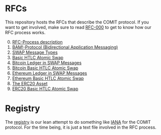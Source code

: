# RFCs

This repository hosts the RFCs that describe the COMIT protocol.
If you want to get involved, make sure to read [RFC-000](./RFC-000-Process-description.md) to get to know how our RFC process works.

0. [RFC-Process description](./RFC-000-Process-description.md)
1. [BAM!-Protocol (Bidirectional Application Messaging)](./RFC-001-BAM.md)
2. [SWAP Message Types](./RFC-002-SWAP.md)
3. [Basic HTLC Atomic Swap](./RFC-003-SWAP-basic.md)
4. [Bitcoin Ledger in SWAP Messages](./RFC-004-SWAP-Bitcoin.md)
5. [Bitcoin Basic HTLC Atomic Swap](./RFC-005-SWAP-Bitcoin-basic.md)
6. [Ethereum Ledger in SWAP Messages](./RFC-006-SWAP-Ethereum.md)
7. [Ethereum Basic HTLC Atomic Swap](./RFC-007-SWAP-Ethereum-basic.md)
8. [The ERC20 Asset](./RFC-008-ERC20.md)
9. [ERC20 Basic HTLC Atomic Swap](./RFC-009-SWAP-ERC20-basic)

# Registry

The [registry](./registry.md) is our lean attempt to do something like [IANA](https://www.iana.org/) for the COMIT protocol.
For the time being, it is just a text file involved in the RFC process.

